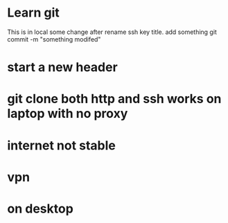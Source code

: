 # Learn git
This is in local
some change after rename ssh key title.
add something
git commit -m "something modifed"
# start a new header
# git clone both http and ssh works on laptop with no proxy
# internet not stable
# vpn
# on desktop